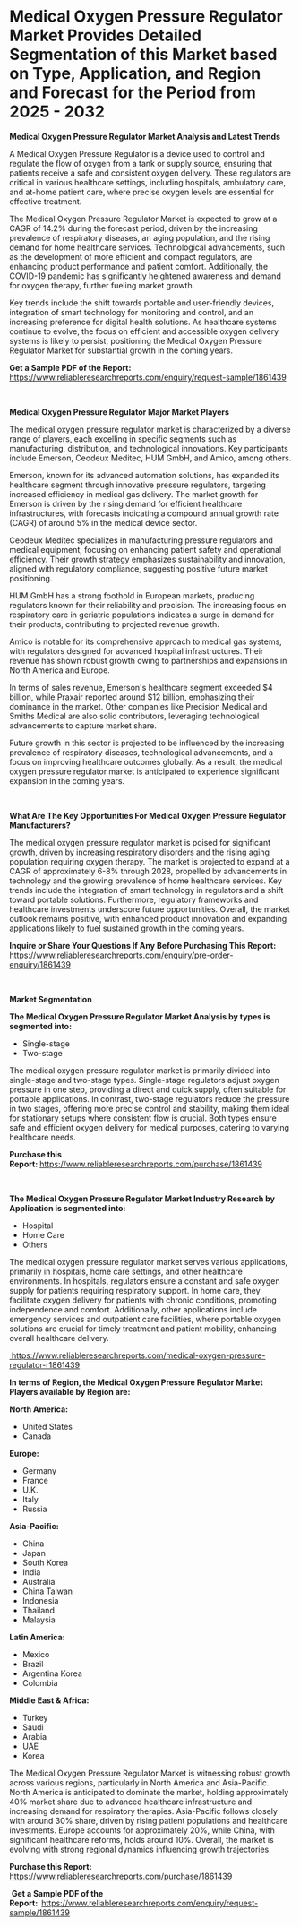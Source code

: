 <p><h1>Medical Oxygen Pressure Regulator Market Provides Detailed Segmentation of this Market based on Type, Application, and Region and Forecast for the Period from 2025 - 2032</h1></p><p><strong>Medical Oxygen Pressure Regulator Market Analysis and Latest Trends</strong></p>
<p><p>A Medical Oxygen Pressure Regulator is a device used to control and regulate the flow of oxygen from a tank or supply source, ensuring that patients receive a safe and consistent oxygen delivery. These regulators are critical in various healthcare settings, including hospitals, ambulatory care, and at-home patient care, where precise oxygen levels are essential for effective treatment.</p><p>The Medical Oxygen Pressure Regulator Market is expected to grow at a CAGR of 14.2% during the forecast period, driven by the increasing prevalence of respiratory diseases, an aging population, and the rising demand for home healthcare services. Technological advancements, such as the development of more efficient and compact regulators, are enhancing product performance and patient comfort. Additionally, the COVID-19 pandemic has significantly heightened awareness and demand for oxygen therapy, further fueling market growth.</p><p>Key trends include the shift towards portable and user-friendly devices, integration of smart technology for monitoring and control, and an increasing preference for digital health solutions. As healthcare systems continue to evolve, the focus on efficient and accessible oxygen delivery systems is likely to persist, positioning the Medical Oxygen Pressure Regulator Market for substantial growth in the coming years.</p></p>
<p><strong>Get a Sample PDF of the Report:&nbsp;</strong> <a href="https://www.reliableresearchreports.com/enquiry/request-sample/1861439?utm_campaign=36&utm_medium=2&utm_source=Github&utm_content=ia&utm_term=13042025&utm_id=medical-oxygen-pressure-regulator">https://www.reliableresearchreports.com/enquiry/request-sample/1861439</a></p>
<p>&nbsp;</p>
<p><strong>Medical Oxygen Pressure Regulator Major Market Players</strong></p>
<p><p>The medical oxygen pressure regulator market is characterized by a diverse range of players, each excelling in specific segments such as manufacturing, distribution, and technological innovations. Key participants include Emerson, Ceodeux Meditec, HUM GmbH, and Amico, among others.</p><p>Emerson, known for its advanced automation solutions, has expanded its healthcare segment through innovative pressure regulators, targeting increased efficiency in medical gas delivery. The market growth for Emerson is driven by the rising demand for efficient healthcare infrastructures, with forecasts indicating a compound annual growth rate (CAGR) of around 5% in the medical device sector.</p><p>Ceodeux Meditec specializes in manufacturing pressure regulators and medical equipment, focusing on enhancing patient safety and operational efficiency. Their growth strategy emphasizes sustainability and innovation, aligned with regulatory compliance, suggesting positive future market positioning.</p><p>HUM GmbH has a strong foothold in European markets, producing regulators known for their reliability and precision. The increasing focus on respiratory care in geriatric populations indicates a surge in demand for their products, contributing to projected revenue growth.</p><p>Amico is notable for its comprehensive approach to medical gas systems, with regulators designed for advanced hospital infrastructures. Their revenue has shown robust growth owing to partnerships and expansions in North America and Europe.</p><p>In terms of sales revenue, Emerson's healthcare segment exceeded $4 billion, while Praxair reported around $12 billion, emphasizing their dominance in the market. Other companies like Precision Medical and Smiths Medical are also solid contributors, leveraging technological advancements to capture market share.</p><p>Future growth in this sector is projected to be influenced by the increasing prevalence of respiratory diseases, technological advancements, and a focus on improving healthcare outcomes globally. As a result, the medical oxygen pressure regulator market is anticipated to experience significant expansion in the coming years.</p></p>
<p>&nbsp;</p>
<p><strong>What Are The Key Opportunities For Medical Oxygen Pressure Regulator Manufacturers?</strong></p>
<p><p>The medical oxygen pressure regulator market is poised for significant growth, driven by increasing respiratory disorders and the rising aging population requiring oxygen therapy. The market is projected to expand at a CAGR of approximately 6-8% through 2028, propelled by advancements in technology and the growing prevalence of home healthcare services. Key trends include the integration of smart technology in regulators and a shift toward portable solutions. Furthermore, regulatory frameworks and healthcare investments underscore future opportunities. Overall, the market outlook remains positive, with enhanced product innovation and expanding applications likely to fuel sustained growth in the coming years.</p></p>
<p><strong>Inquire or Share Your Questions If Any Before Purchasing This Report:</strong> <a href="https://www.reliableresearchreports.com/enquiry/pre-order-enquiry/1861439?utm_campaign=36&utm_medium=2&utm_source=Github&utm_content=ia&utm_term=13042025&utm_id=medical-oxygen-pressure-regulator">https://www.reliableresearchreports.com/enquiry/pre-order-enquiry/1861439</a></p>
<p>&nbsp;</p>
<p><strong>Market Segmentation</strong></p>
<p><strong>The Medical Oxygen Pressure Regulator Market Analysis by types is segmented into:</strong></p>
<p><ul><li>Single-stage</li><li>Two-stage</li></ul></p>
<p><p>The medical oxygen pressure regulator market is primarily divided into single-stage and two-stage types. Single-stage regulators adjust oxygen pressure in one step, providing a direct and quick supply, often suitable for portable applications. In contrast, two-stage regulators reduce the pressure in two stages, offering more precise control and stability, making them ideal for stationary setups where consistent flow is crucial. Both types ensure safe and efficient oxygen delivery for medical purposes, catering to varying healthcare needs.</p></p>
<p><strong>Purchase this Report:&nbsp;</strong><a href="https://www.reliableresearchreports.com/purchase/1861439?utm_campaign=36&utm_medium=2&utm_source=Github&utm_content=ia&utm_term=13042025&utm_id=medical-oxygen-pressure-regulator">https://www.reliableresearchreports.com/purchase/1861439</a></p>
<p>&nbsp;</p>
<p><strong>The Medical Oxygen Pressure Regulator Market Industry Research by Application is segmented into:</strong></p>
<p><ul><li>Hospital</li><li>Home Care</li><li>Others</li></ul></p>
<p><p>The medical oxygen pressure regulator market serves various applications, primarily in hospitals, home care settings, and other healthcare environments. In hospitals, regulators ensure a constant and safe oxygen supply for patients requiring respiratory support. In home care, they facilitate oxygen delivery for patients with chronic conditions, promoting independence and comfort. Additionally, other applications include emergency services and outpatient care facilities, where portable oxygen solutions are crucial for timely treatment and patient mobility, enhancing overall healthcare delivery.</p></p>
<p><a href="https://www.reliableresearchreports.com/medical-oxygen-pressure-regulator-r1861439?utm_campaign=36&utm_medium=2&utm_source=Github&utm_content=ia&utm_term=13042025&utm_id=medical-oxygen-pressure-regulator">&nbsp;https://www.reliableresearchreports.com/medical-oxygen-pressure-regulator-r1861439</a></p>
<p><strong>In terms of Region, the Medical Oxygen Pressure Regulator Market Players available by Region are:</strong></p>
<p>
    <p> <strong> North America: </strong>
        <ul>
            <li>United States</li>
            <li>Canada</li>
        </ul>
        </p> 
    <p> <strong> Europe: </strong>
        <ul>
            <li>Germany</li>
            <li>France</li>
            <li>U.K.</li>
            <li>Italy</li>
            <li>Russia</li>
        </ul>
        </p> 
    <p> <strong> Asia-Pacific: </strong>
        <ul>
            <li>China</li>
            <li>Japan</li>
            <li>South Korea</li>
            <li>India</li>
            <li>Australia</li>
            <li>China Taiwan</li>
            <li>Indonesia</li>
            <li>Thailand</li>
            <li>Malaysia</li>
        </ul>
        </p> 
    <p> <strong> Latin America: </strong>
        <ul>
            <li>Mexico</li>
            <li>Brazil</li>
            <li>Argentina Korea</li>
            <li>Colombia</li>
        </ul>
        </p> 
    <p> <strong> Middle East & Africa: </strong>
        <ul>
            <li>Turkey</li>
            <li>Saudi</li>
            <li>Arabia</li>
            <li>UAE</li>
            <li>Korea</li>
        </ul>
    </p>
    </p>
<p><p>The Medical Oxygen Pressure Regulator Market is witnessing robust growth across various regions, particularly in North America and Asia-Pacific. North America is anticipated to dominate the market, holding approximately 40% market share due to advanced healthcare infrastructure and increasing demand for respiratory therapies. Asia-Pacific follows closely with around 30% share, driven by rising patient populations and healthcare investments. Europe accounts for approximately 20%, while China, with significant healthcare reforms, holds around 10%. Overall, the market is evolving with strong regional dynamics influencing growth trajectories.</p></p>
<p><strong>Purchase this Report: </strong><a href="https://www.reliableresearchreports.com/purchase/1861439?utm_campaign=36&utm_medium=2&utm_source=Github&utm_content=ia&utm_term=13042025&utm_id=medical-oxygen-pressure-regulator">https://www.reliableresearchreports.com/purchase/1861439</a></p>
<p>&nbsp;<strong>Get a Sample PDF of the Report:&nbsp;&nbsp;</strong><a href="https://www.reliableresearchreports.com/enquiry/request-sample/1861439?utm_campaign=36&utm_medium=2&utm_source=Github&utm_content=ia&utm_term=13042025&utm_id=medical-oxygen-pressure-regulator">https://www.reliableresearchreports.com/enquiry/request-sample/1861439</a></p>
<p><strong></strong></p>
<p><p></p><p></p><p></p></p>